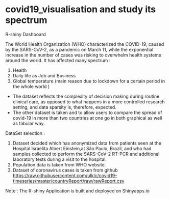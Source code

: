 # covid19_visualisation and study its spectrum
R-shiny Dashboard


The World Health Organization (WHO) characterized the COVID-19, caused by the SARS-CoV-2, as a pandemic on March 11, while the exponential increase in the number of cases was risking to overwhelm health systems around the world.
It has affected many spectrum :
  1. Health
  2. Daily life as Job and Business
  3. Global temperature (main reason due to lockdown for a certain period in the whole world )
  
  
- The dataset reflects the complexity of decision making during routine clinical care, as opposed to what happens in a more controlled research setting, and data sparsity is, therefore, expected.
- The other dataset is taken and to allow users to compare the spread of covid-19 in more than two countries at one go in both graphical as well as tabular way.

DataSet selection :

  1. Dataset decided which has anonymized data from patients seen at the Hospital Israelita Albert Einstein,at São Paulo, Brazil, and who had samples collected to perform the SARS-CoV-2 RT-PCR and additional laboratory tests during a visit to the hospital.<source : Kaggle>
  2. Population data is taken from WHO website.
  3. Dataset of coronavirus cases is taken from github
  https://raw.githubusercontent.com/ulklc/covid19-timeseries/master/countryReport/raw/rawReport.csv


Note : 
The R-shiny Application is built and deployed on Shinyapps.io


